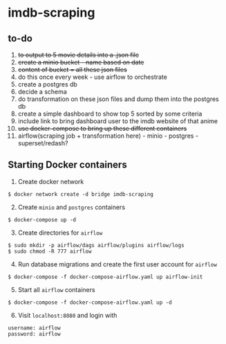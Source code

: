 # imdb-scraping

## to-do
1. ~~to output to 5 movie details into a .json file~~
2. ~~create a minio bucket - name based on date~~
3. ~~content of bucket = all these json files~~
4. do this once every week - use airflow to orchestrate
5. create a postgres db
6. decide a schema 
7. do transformation on these json files and dump them into the postgres db
8. create a simple dashboard to show top 5 sorted by some criteria
9. include link to bring dashboard user to the imdb website of that anime
10. ~~use docker-compose to bring up these different containers~~
11. airflow(scraping job + transformation here) - minio - postgres - superset/redash?

## Starting Docker containers
1. Create docker network
```
$ docker network create -d bridge imdb-scraping
```
2. Create `minio` and `postgres` containers
```
$ docker-compose up -d
```
3. Create directories for `airflow` 
```
$ sudo mkdir -p airflow/dags airflow/plugins airflow/logs
$ sudo chmod -R 777 airflow
```
4. Run database migrations and create the first user account for `airflow`
```
$ docker-compose -f docker-compose-airflow.yaml up airflow-init
```
5. Start all `airflow` containers
```
$ docker-compose -f docker-compose-airflow.yaml up -d
```
6. Visit `localhost:8080` and login with 
```
username: airflow
password: airflow
```

